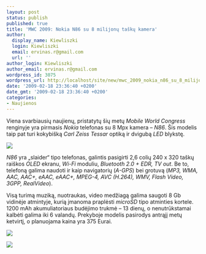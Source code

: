 ```yaml
---
layout: post
status: publish
published: true
title: 'MWC 2009: Nokia N86 su 8 milijonų taškų kamera'
author:
  display_name: Kiewliszki
  login: Kiewliszki
  email: ervinas.r@gmail.com
  url: ''
author_login: Kiewliszki
author_email: ervinas.r@gmail.com
wordpress_id: 3075
wordpress_url: http://localhost/site/new/mwc_2009_nokia_n86_su_8_milijonu_tasku_kamera/
date: '2009-02-18 23:36:40 +0200'
date_gmt: '2009-02-18 23:36:40 +0200'
categories:
- Naujienos
---
```

<p>Viena svarbiausių naujienų, pristatytų šių metų <i>Mobile World Congress</i> renginyje yra pirmasis <i>Nokia</i> telefonas su 8 Mpx kamera – <i>N86</i>. Šis modelis taip pat turi kokybišką <i>Carl Zeiss Tessar</i> optiką ir dvigubą <i>LED</i> blykstę.</p>
<p><img src="http://svarke.technews.lt/n86a" /></p>
<p><i>N86</i> yra „slaider“ tipo telefonas, galintis pasigirti 2,6 colių 240 x 320 taškų raiškos <i>OLED</i> ekranu, <i>Wi-Fi</i> moduliu, <i>Bluetooth 2.0 + EDR, TV out</i>. Be to, telefoną galima naudoti ir kaip navigatorių (<i>A-GPS</i>) bei grotuvą (<i>MP3, WMA, AAC, AAC+, eAAC, eAAC+, MPEG-4, AVC (H.264), WMV, Flash Video, 3GPP, RealVideo</i>).</p>
<p>Visą turimą muziką, nuotraukas, video medžiagą galima saugoti 8 Gb vidinėje atmintyje, kurią įmanoma praplėsti <i>microSD</i> tipo atminties kortele. 1200 mAh akumuliatoriaus budėjimo trukmė – 13 dienų, o nenutrūkstamai kalbėti galima iki 6 valandų. Prekyboje modelis pasirodys antrąjį metų ketvirtį, o planuojama kaina yra 375 Eurai.</p>
<p><img src="http://svarke.technews.lt/n86b" /></p>
<p><img src="http://svarke.technews.lt/n86c" /></p>
<p></p>
